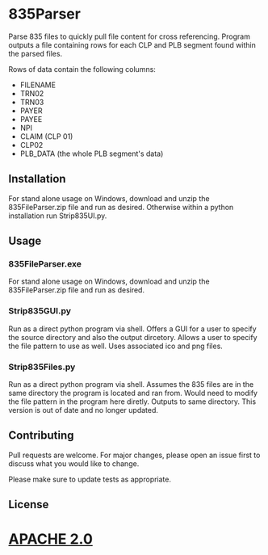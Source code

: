 # 835Parser

Parse 835 files to quickly pull file content for cross referencing. Program outputs a file containing rows for each CLP and PLB segment found within the parsed files.

Rows of data contain the following columns:

- FILENAME
- TRN02
- TRN03
- PAYER
- PAYEE
- NPI
- CLAIM (CLP 01)
- CLP02
- PLB_DATA (the whole PLB segment's data)

## Installation

For stand alone usage on Windows, download and unzip the 835FileParser.zip file and run as desired. Otherwise within a python installation run Strip835UI.py.

## Usage

### 835FileParser.exe

For stand alone usage on Windows, download and unzip the 835FileParser.zip file and run as desired.

### Strip835GUI.py

Run as a direct python program via shell. Offers a GUI for a user to specify the source directory and also the output dircetory. Allows a user to specify the file pattern to use as well. Uses associated ico and png files.

### Strip835Files.py

Run as a direct python program via shell. Assumes the 835 files are in the same directory the program is located and ran from. Would need to modify the file pattern in the program here diretly. Outputs to same directory. This
version is out of date and no longer updated.

## Contributing

Pull requests are welcome. For major changes, please open an issue first to discuss what you would like to change.

Please make sure to update tests as appropriate.

## License

[APACHE 2.0](https://choosealicense.com/licenses/apache-2.0/)
=======
